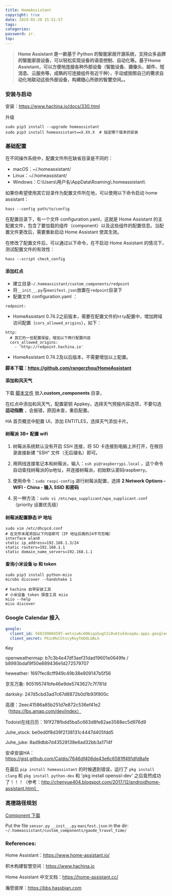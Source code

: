 ```yaml
---
title: HomeAssistant
copyright: true
date: 2019-05-20 15:51:57
tags:
categories:
password: zr.
top:
---
```


> **Home Assistant 是一款基于 Python 的智能家居开源系统，支持众多品牌的智能家居设备，可以轻松实现设备的语音控制、自动化等。基于Home Assistant，可以方便地连接各种外部设备（智能设备、摄像头、邮件、短消息、云服务等，成熟的可连接组件有近千种），手动或按照自己的需求自动化地联动这些外部设备，构建随心所欲的智慧空间。。**

<!--more-->

### 安装与启动

安装：https://www.hachina.io/docs/330.html

升级

``` shell
sudo pip3 install --upgrade homeassistant
sudo pip3 install homeassistant==X.XX.X  # 指定哪个版本的安装
```



### 基础配置

在不同操作系统中，配置文件所在缺省目录是不同的：

- macOS：~/.homeassistant/
- Linux：~/.homeassistant/
- Windows：C:\Users\用户名\AppData\Roaming\\.homeassistant\

如果你希望使用其它目录作为配置文件所在地，可以使用以下命令启动 home assistant：

``` shell
hass --config path/to/config
```



在配置目录下，有一个文件 configuration.yaml，这就是 Home Assistant 的主配置文件，包含了要加载的组件（component）以及这些组件的配置信息。当配置文件更改后，需要重新启动 Home Assistant 使其生效。

在修改了配置文件后，可以通过以下命令，在不启动 Home Assistant 的情况下，测试配置文件的有效性：

``` shell
hass --script check_config
```

#### 添加红点

- 建立目录`~/.homeassistant/custom_components/redpoint`
- 将`__init__.py`与`manifest.json`放置在`redpoint`目录下
- 配置文件 configuration.yaml ：

```
redpoint:
```

- HomeAssistant 0.74.2之前版本，需要在配置文件的`http`配置中，增加跨域访问配置（`cors_allowed_origins`），如下：

```
http:
  # 其它的一些配置保留，增加以下两行配置内容
  cors_allowed_origins:
    - 'http://redpoint.hachina.io'
```

- HomeAssistant 0.74.2及以后版本，不需要增加以上配置。

**脚本下载：https://github.com/rangerzhou/HomeAssistant**

#### 添加和风天气

下载 [脚本文件](https://github.com/rangerzhou/HomeAssistant/tree/master/custom_components/HeWeather) 放入**custom_components** 目录，

在红点中添加和风天气，配置密钥 Appkey，选择天气预报内容选项，不要勾选 **运动指数** ，会报错，原因未查，重启配置。

HA 首页概览中配置 UI，添加 ENTITLES，选择天气添加卡片。

#### 树莓派 3B+ 配置 wifi

1. 树莓派系统默认没有开启 SSH 连接，将 SD 卡连接到电脑上并打开，在根目录直接新建 “SSH” 文件（无后缀名）即可。

2. 用网线连接笔记本和树莓派，输入：`ssh pi@raspberrypi.local` ，这个命令自动查找树莓派的ip地址，并连接树莓派，初始默认密码raspberry。
3. 使用命令：`sudo raspi-config` 进行树莓派配置，选择 **2 Network Options - WIFI - China - 输入 SSID 和密码**
4. 另一种方法：`sudo vi /etc/wpa_supplicant/wpa_supplicant.conf` （priority 设置优先级）

#### 树莓派配置静态 IP 地址

``` shell
sudo vim /etc/dhcpcd.conf
# 在文件末尾添加以下内容即可（IP 地址后面的24不可忽略）
interface wlan0
static ip_address=192.168.1.3/24
static routers=192.168.1.1
static domain_name_servers=192.168.1.1
```

#### 查询小米设备 ip 和 token

``` shell
sudo pip3 install python-miio
mirobo discover --handshake 1

# hachina 自带安装工具
# 小米设备 token 探查工具 miio
miio --help
miio discover
```



### Google Calendar 接入

``` yaml
google:
  client_id: 568199804597-aetsiu6c606iqa5ugt2i0uktu5dvaq4u.apps.googleusercontent.com
  client_secret: PkinMxCStvcyRuyTmOdLdALh
```





Key

openweathermap: b7c3b4e47df3aef31dad19601e0649fe / b8993bdaf9f50e889436e1d272579707

heweather: 1697fec8cff949c49b38e909147b5f56

京东万象: 905195741bfe46e9de5743627c7f781d

darksky: 247d5cbd3ad7c67d8872b0d1b93f900c

高德：2eec41586a85b251d7e872c536ef41e2    （https://lbs.amap.com/dev/index）

Todoist在线日历：191f278fbdd5ba5c663d8fe82ae3588ec5d976d9

Juhe_stock: be0ed0f8d39f2138131c4447d405fdd5

Juhe_juke: 8ad9dbb7d43528138e6ad32bb3a1714f



安卓安装HA：https://gist.github.com/Caldis/7646df406de43e6c6581ff491dfd8afe

在最后 `pip install homeassistant`  的时候遇到错误，运行了 `pkg install clang` 和 `pkg install python-dev` 和 'pkg install openssl-dev' 之后竟然成功了！！！（参考：http://chenyue404.blogspot.com/2017/12/androidhome-assistant.html）

### 高德路径规划

[Component 下载](https://github.com/zhujisheng/HAComponent/tree/master/gaode_travel_time) 

Put the file `sensor.py` `__init__.py` `manifest.json` in the dir: `~/.homeassistant/custom_components/gaode_travel_time/`



### References: 

Home Assistant：https://www.home-assistant.io/

积木构建智慧空间：https://www.hachina.io

Home Assistant 中文文档：https://home-assistant.cc/

瀚思彼岸：https://bbs.hassbian.com